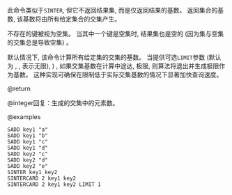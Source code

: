 此命令类似于`SINTER`, 但它不返回结果集, 而是仅返回结果的基数。
返回集合的基数, 该基数将由所有给定集合的交集产生。

不存在的键被视为空集。
当其中一个键是空集时, 结果集也是空的 (因为集与空集的交集总是导致空集) 。

默认情况下, 该命令计算所有给定集的交集的基数。
当提供可选`LIMIT`参数 (默认为 , , 表示无限), ) , 如果交集基数在计算中途达, 极限, 则算法将退出并生成极限作为基数。
这种实现可确保在限制低于实际交集基数的情况下显著加快查询速度。

@return

@integer回复：生成的交集中的元素数。

@examples

```cli
SADD key1 "a"
SADD key1 "b"
SADD key1 "c"
SADD key1 "d"
SADD key2 "c"
SADD key2 "d"
SADD key2 "e"
SINTER key1 key2
SINTERCARD 2 key1 key2
SINTERCARD 2 key1 key2 LIMIT 1
```
